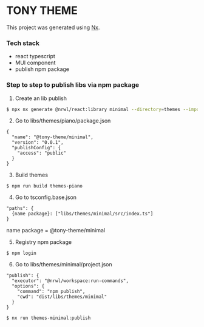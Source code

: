 # TONY THEME

This project was generated using [Nx](https://nx.dev).

### Tech stack

- react typescript
- MUI component
- publish npm package

### Step to step to publish libs via npm package

1. Create an lib publish

```bash
$ npx nx generate @nrwl/react:library minimal --directory=themes --importPath=@tony-mui/minimal --publishable
```

2. Go to libs/themes/piano/package.json

```
{
  "name": "@tony-theme/minimal",
  "version": "0.0.1",
  "publishConfig": {
    "access": "public"
  }
}
```

3. Build themes

```
$ npm run build themes-piano
```

4. Go to tsconfig.base.json

```
"paths": {
  {name package}: ["libs/themes/minimal/src/index.ts"]
}
```

name package = @tony-theme/minimal

5. Registry npm package

```
$ npm login
```

6. Go to libs/themes/minimal/project.json

```
"publish": {
  "executor": "@nrwl/workspace:run-commands",
  "options": {
    "command": "npm publish",
    "cwd": "dist/libs/themes/minimal"
  }
}

$ nx run themes-minimal:publish
```
